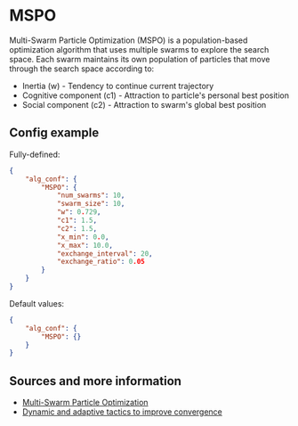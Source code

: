 # MSPO

Multi-Swarm Particle Optimization (MSPO) is a population-based optimization algorithm that uses multiple swarms to explore the search space. Each swarm maintains its own population of particles that move through the search space according to:

- Inertia (w) - Tendency to continue current trajectory
- Cognitive component (c1) - Attraction to particle's personal best position
- Social component (c2) - Attraction to swarm's global best position

## Config example

Fully-defined:

```json
{   
    "alg_conf": {
        "MSPO": {
            "num_swarms": 10,
            "swarm_size": 10,
            "w": 0.729,
            "c1": 1.5,
            "c2": 1.5,
            "x_min": 0.0,
            "x_max": 10.0,
            "exchange_interval": 20,
            "exchange_ratio": 0.05
        }
    }
}
```

Default values:

```json
{
    "alg_conf": {
        "MSPO": {}
    }
}
```

## Sources and more information

- [Multi-Swarm Particle Optimization](https://doi.org/10.1109/ACCESS.2022.3220239)
- [Dynamic and adaptive tactics to improve convergence](https://doi.org/10.1016/j.engappai.2023.106215)